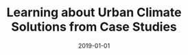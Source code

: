 ---
title: "Learning about Urban Climate Solutions from Case Studies"
collection: publications
permalink: /publications/22
date: 2019-01-01
venue: "Nature Climate Change"
citation: "Lamb, William F., Creutzig, Felix, <b>Callaghan, Max W.</b>, Minx, Jan C.. (2019). &quot;Learning about Urban Climate Solutions from Case Studies.&quot; <i>Nature Climate Change</i>. 9(4)."
doi: "10.1038/s41558-019-0440-x"
---